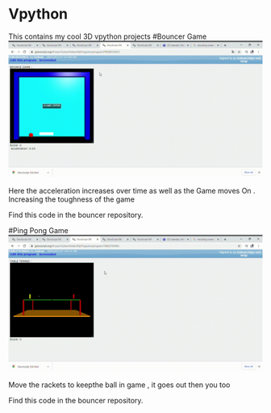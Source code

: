 # Vpython
This contains my cool 3D vpython projects
#Bouncer Game
![GAME](bouncer.gif)


Here the acceleration increases over time as well as the Game moves On . Increasing the toughness of the game

Find this code in the bouncer repository.

#Ping Pong Game
![GAME](pingpong.gif)


Move the rackets to keepthe ball in game , it goes out then you too

Find this code in the bouncer repository.
